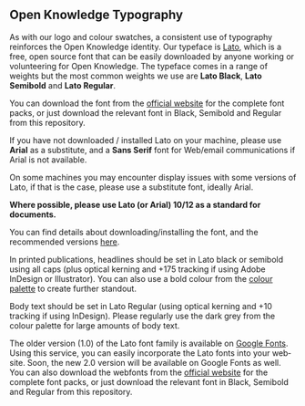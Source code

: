 ## Open Knowledge Typography

As with our logo and colour swatches, a consistent use of typography reinforces the Open Knowledge identity. Our typeface is [Lato](http://www.latofonts.com/lato-free-fonts/), which is a free, open source font that can be easily downloaded by anyone working or volunteering for Open Knowledge. The typeface comes in a range of weights but the most common weights we use are **Lato Black**, **Lato Semibold** and **Lato Regular**.

You can download the font from the [official website](http://www.latofonts.com/lato-free-fonts/) for the complete font packs, or just download the relevant font in Black, Semibold and Regular from this repository.

If you have not downloaded / installed Lato on your machine, please use **Arial** as a substitute, and a **Sans Serif** font for Web/email communications if Arial is not available.

On some machines you may encounter display issues with some versions of Lato, if that is the case, please use a substitute font, ideally Arial.

**Where possible, please use Lato (or Arial) 10/12 as a standard for documents.**

You can find details about downloading/installing the font, and the recommended versions [here](https://docs.google.com/a/okfn.org/document/d/1k_QZTbFtgMcYx1LrFESgsyXzbP5fFFvp2UjPm3w0yAA/).

In printed publications, headlines should be set in Lato black or semibold using all caps (plus optical kerning and +175 tracking if using Adobe InDesign or Illustrator). You can also use a bold colour from the [colour palette](https://docs.google.com/document/d/1cpPtPEN577HPUDDfq8kP5eyeE5Pon8mnQoE4bVcNN7Y/) to create further standout.

Body text should be set in Lato Regular (using optical kerning and +10 tracking if using InDesign). Please regularly use the dark grey from the colour palette for large amounts of body text.

The older ver­sion (1.0) of the Lato font fam­ily is avail­able on [Google Fonts](http://www.google.com/webfonts#UsePlace:use/Collection:Lato). Using this ser­vice, you can eas­ily incor­po­rate the Lato fonts into your web­site. Soon, the new 2.0 ver­sion will be avail­able on Google Fonts as well. You can also download the webfonts from the [official website](http://www.latofonts.com/lato-free-fonts/) for the complete font packs, or just download the relevant font in Black, Semibold and Regular from this repository.
